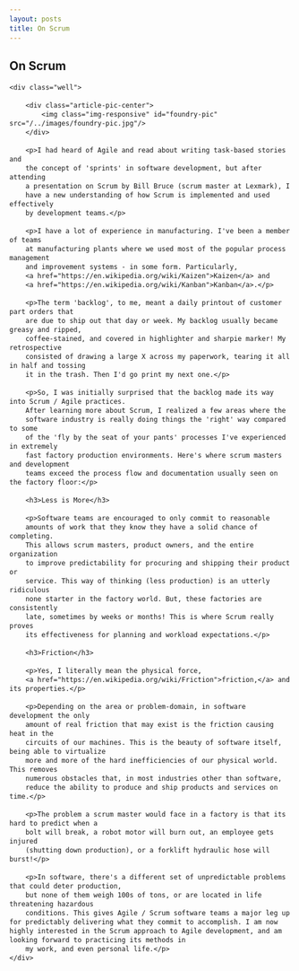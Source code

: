 ```yaml
---
layout: posts
title: On Scrum
---
```


<article class="home-article">
    <h1>On Scrum</h1>

    <div class="well">

        <div class="article-pic-center">
            <img class="img-responsive" id="foundry-pic" src="/../images/foundry-pic.jpg"/>
        </div>

        <p>I had heard of Agile and read about writing task-based stories and
        the concept of 'sprints' in software development, but after attending
        a presentation on Scrum by Bill Bruce (scrum master at Lexmark), I
        have a new understanding of how Scrum is implemented and used effectively
        by development teams.</p>

        <p>I have a lot of experience in manufacturing. I've been a member of teams 
        at manufacturing plants where we used most of the popular process management 
        and improvement systems - in some form. Particularly, 
        <a href="https://en.wikipedia.org/wiki/Kaizen">Kaizen</a> and 
        <a href="https://en.wikipedia.org/wiki/Kanban">Kanban</a>.</p>

        <p>The term 'backlog', to me, meant a daily printout of customer part orders that
        are due to ship out that day or week. My backlog usually became greasy and ripped, 
        coffee-stained, and covered in highlighter and sharpie marker! My retrospective 
        consisted of drawing a large X across my paperwork, tearing it all in half and tossing
        it in the trash. Then I'd go print my next one.</p>

        <p>So, I was initially surprised that the backlog made its way into Scrum / Agile practices.
        After learning more about Scrum, I realized a few areas where the
        software industry is really doing things the 'right' way compared to some
        of the 'fly by the seat of your pants' processes I've experienced in extremely
        fast factory production environments. Here's where scrum masters and development
        teams exceed the process flow and documentation usually seen on the factory floor:</p>

        <h3>Less is More</h3>
        
        <p>Software teams are encouraged to only commit to reasonable
        amounts of work that they know they have a solid chance of completing.
        This allows scrum masters, product owners, and the entire organization 
        to improve predictability for procuring and shipping their product or 
        service. This way of thinking (less production) is an utterly ridiculous
        none starter in the factory world. But, these factories are consistently
        late, sometimes by weeks or months! This is where Scrum really proves 
        its effectiveness for planning and workload expectations.</p>

        <h3>Friction</h3>

        <p>Yes, I literally mean the physical force, 
        <a href="https://en.wikipedia.org/wiki/Friction">friction,</a> and its properties.</p>

        <p>Depending on the area or problem-domain, in software development the only
        amount of real friction that may exist is the friction causing heat in the
        circuits of our machines. This is the beauty of software itself, being able to virtualize
        more and more of the hard inefficiencies of our physical world. This removes
        numerous obstacles that, in most industries other than software, 
        reduce the ability to produce and ship products and services on time.</p>

        <p>The problem a scrum master would face in a factory is that its hard to predict when a
        bolt will break, a robot motor will burn out, an employee gets injured 
        (shutting down production), or a forklift hydraulic hose will burst!</p>

        <p>In software, there's a different set of unpredictable problems that could deter production,
        but none of them weigh 100s of tons, or are located in life threatening hazardous
        conditions. This gives Agile / Scrum software teams a major leg up for predictably delivering what they commit to accomplish. I am now highly interested in the Scrum approach to Agile development, and am looking forward to practicing its methods in
        my work, and even personal life.</p>
    </div>

</article>
